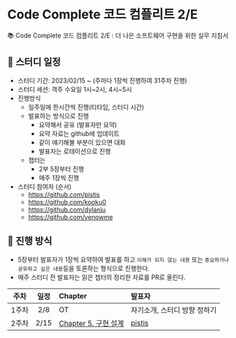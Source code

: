 # Code Complete 코드 컴플리트 2/E

📚 Code Complete 코드 컴플리트 2/E : 더 나은 소프트웨어 구현을 위한 실무 지침서

## 📆 스터디 일정

- 스터디 기간: 2023/02/15 ~ (주마다 1장씩 진행하여 31주차 진행)
- 스터디 세션: 격주 수요일 1시~2시, 4시~5시
- 진행방식
    - 일주일에 한시간씩 진행(티타임, 스터디 시간)
    - 발표하는 방식으로 진행
        - 요약해서 공유 (발표자만 요약)
        - 요약 자료는 github에 업데이트
        - 같이 얘기해볼 부분이 있으면 대화
        - 발표자는 로테이션으로 진행
    - 챕터는
        - 2부 5장부터 진행
        - 매주 1장씩 진행
- 스터디 참여자 (순서)
    - https://github.com/pistis
    - https://github.com/kooku0
    - https://github.com/dylanju
    - https://github.com/yenowme

## 📜 진행 방식

- 5장부터 발표자가 1장씩 요약하여 발표를 하고 `이해가 되지 않는 내용` 또는 `중요하거나 공유하고 싶은 내용`등을 토론하는 형식으로 진행한다.
- 매주 스터디 전 발표자는 읽은 챕터의 정리한 자료를 PR로 올린다.

|  주차  |  일정  | Chapter | 발표자 |
|:----:|:----:|:---------------------------------------|:--------------------------------|
| 1주차  | 2/8 | OT | 자기소개, 스터디 방향 정하기 |
| 2주차  | 2/15 | [Chapter 5. 구현 설계](./chapter5-구현설계.md) | [pistis](https://github.com/pistis) |
